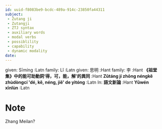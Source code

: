```yaml
---
id: uuid-f8083be9-bcdc-489a-914c-23850fa44311
subject: 
 - Zutang ji
 - Zutangji
 - ZTJ syntax
 - auxiliary words
 - modal verbs
 - possiblility
 - capability
 - dynamic modality
date: 
---
```


given: Sīmíng :Latn
family: Lǐ :Latn
given: 思明 :Hant
family: 李 :Hant
**《祖堂集》中的能可助動詞‘得，可，能，解’的異同** :Hant
**Zǔtáng jí zhōng néngkě zhùdòngcí 'dé, kě, néng, jiě' de yìtóng** :Latn
In: 
**語文新論** :Hant
**Yǔwén xīnlùn** :Latn
# Note
Zhang Meilan?